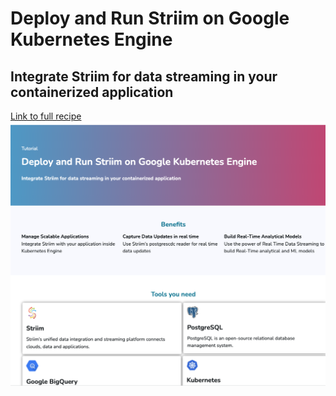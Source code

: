 # Deploy and Run Striim on Google Kubernetes Engine
## Integrate Striim for data streaming in your containerized application

[Link to full recipe](https://www.striim.com/tutorial/deploy-and-run-striim-on-google-kubernetes-engine/)
![Striim, Kubernetes,container](https://github.com/striim/recipes/blob/main/striim-on-kubernetes/image.png)
